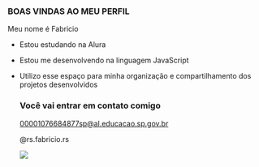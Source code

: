 ### BOAS VINDAS AO MEU PERFIL

Meu nome é Fabricio 

- Estou estudando na Alura
- Estou me desenvolvendo na linguagem JavaScript
- Utilizo esse espaço para minha organização e compartilhamento dos projetos desenvolvidos

  ### Você vai entrar em contato comigo ###

  00001076684877sp@al.educacao.sp.gov.br

  @rs.fabricio.rs

  ![](https://media1.tenor.com/m/1XC8iT191OkAAAAC/heykel-heykel-reis.gif)
